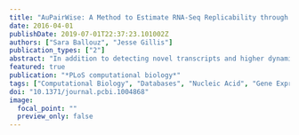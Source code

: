 ```yaml
---
title: "AuPairWise: A Method to Estimate RNA-Seq Replicability through Co-expression"
date: 2016-04-01
publishDate: 2019-07-01T22:37:23.101002Z
authors: ["Sara Ballouz", "Jesse Gillis"]
publication_types: ["2"]
abstract: "In addition to detecting novel transcripts and higher dynamic range, a principal claim for RNA-sequencing has been greater replicability, typically measured in sample-sample correlations of gene expression levels. Through a re-analysis of ENCODE data, we show that replicability of transcript abundances will provide misleading estimates of the replicability of conditional variation in transcript abundances (i.e., most expression experiments). Heuristics which implicitly address this problem have emerged in quality control measures to obtain 'good' differential expression results. However, these methods involve strict filters such as discarding low expressing genes or using technical replicates to remove discordant transcripts, and are costly or simply ad hoc. As an alternative, we model gene-level replicability of differential activity using co-expressing genes. We find that sets of housekeeping interactions provide a sensitive means of estimating the replicability of expression changes, where the co-expressing pair can be regarded as pseudo-replicates of one another. We model the effects of noise that perturbs a gene's expression within its usual distribution of values and show that perturbing expression by only 5% within that range is readily detectable (AUROC~0.73). We have made our method available as a set of easily implemented R scripts."
featured: true
publication: "*PLoS computational biology*"
tags: ["Computational Biology", "Databases", "Nucleic Acid", "Gene Expression", "Humans", "Models", "Statistical", "Quality Control", "Reproducibility of Results", "Sequence Analysis", "RNA", "Signal-To-Noise Ratio"]
doi: "10.1371/journal.pcbi.1004868"
image:
  focal_point: ""
  preview_only: false
---
```


